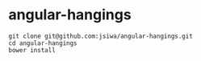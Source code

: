 # angular-hangings

```
git clone git@github.com:jsiwa/angular-hangings.git
cd angular-hangings
bower install
